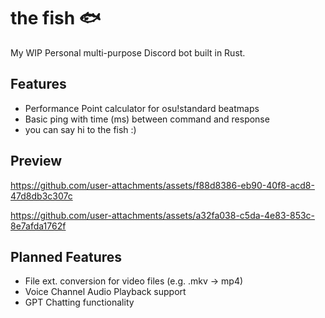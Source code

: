 # the fish 🐟
My WIP Personal multi-purpose Discord bot built in Rust.
## Features
- Performance Point calculator for osu!standard beatmaps
- Basic ping with time (ms) between command and response
- you can say hi to the fish :)
## Preview
https://github.com/user-attachments/assets/f88d8386-eb90-40f8-acd8-47d8db3c307c

https://github.com/user-attachments/assets/a32fa038-c5da-4e83-853c-8e7afda1762f
## Planned Features 
- File ext. conversion for video files (e.g. .mkv -> mp4)
- Voice Channel Audio Playback support
- GPT Chatting functionality
